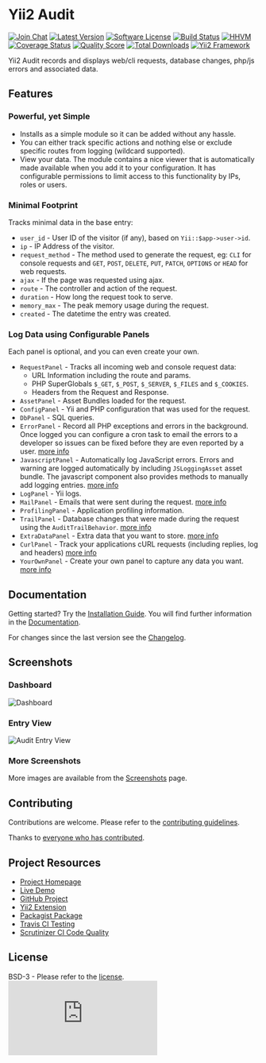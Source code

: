 # Yii2 Audit

[![Join Chat](https://img.shields.io/badge/gitter-join%20chat-blue.svg?style=flat-square)](https://gitter.im/gsposato/yii2-audit?utm_source=badge&utm_medium=badge&utm_campaign=pr-badge&utm_content=badge)
[![Latest Version](https://img.shields.io/github/tag/gsposato/yii2-audit.svg?style=flat-square&label=release)](https://github.com/gsposato/yii2-audit/tags)
[![Software License](https://img.shields.io/badge/license-BSD-brightgreen.svg?style=flat-square)](https://github.com/gsposato/yii2-audit/blob/master/LICENSE.md)
[![Build Status](https://img.shields.io/travis/gsposato/yii2-audit/master.svg?style=flat-square)](https://travis-ci.org/gsposato/yii2-audit)
[![HHVM](https://img.shields.io/hhvm/gsposato/yii2-audit.svg?style=flat-square)](http://hhvm.h4cc.de/package/gsposato/yii2-audit)
[![Coverage Status](https://img.shields.io/scrutinizer/coverage/g/gsposato/yii2-audit.svg?style=flat-square)](https://scrutinizer-ci.com/g/gsposato/yii2-audit/code-structure)
[![Quality Score](https://img.shields.io/scrutinizer/g/gsposato/yii2-audit.svg?style=flat-square)](https://scrutinizer-ci.com/g/gsposato/yii2-audit)
[![Total Downloads](https://img.shields.io/packagist/dt/gsposato/yii2-audit.svg?style=flat-square)](https://packagist.org/packages/gsposato/yii2-audit)
[![Yii2 Framework](https://img.shields.io/badge/extension-Yii2_Framework-green.svg?style=flat-square)](http://www.yiiframework.com/extension/yii2-audit)


Yii2 Audit records and displays web/cli requests, database changes, php/js errors and associated data.

## Features

### Powerful, yet Simple

* Installs as a simple module so it can be added without any hassle.
* You can either track specific actions and nothing else or exclude specific routes from logging (wildcard supported).
* View your data. The module contains a nice viewer that is automatically made available when you add it to your configuration. It has configurable permissions to limit access to this functionality by IPs, roles or users.

### Minimal Footprint

Tracks minimal data in the base entry:

* `user_id` - User ID of the visitor (if any), based on `Yii::$app->user->id`.
* `ip` - IP Address of the visitor.
* `request_method` - The method used to generate the request, eg: `CLI` for console requests and `GET`, `POST`, `DELETE`, `PUT`, `PATCH`, `OPTIONS` or `HEAD` for web requests.
* `ajax` - If the page was requested using ajax.
* `route` - The controller and action of the request.
* `duration` - How long the request took to serve.
* `memory_max` - The peak memory usage during the request.
* `created` - The datetime the entry was created.

### Log Data using Configurable Panels

Each panel is optional, and you can even create your own.

* `RequestPanel` - Tracks all incoming web and console request data:
  * URL Information including the route and params.
  * PHP SuperGlobals `$_GET`, `$_POST`, `$_SERVER`, `$_FILES` and `$_COOKIES`.
  * Headers from the Request and Response.
* `AssetPanel` - Asset Bundles loaded for the request.
* `ConfigPanel` - Yii and PHP configuration that was used for the request.
* `DbPanel` - SQL queries.
* `ErrorPanel` - Record all PHP exceptions and errors in the background.  Once logged you can configure a cron task to email the errors to a developer so issues can be fixed before they are even reported by a user. [more info](https://gsposato.github.io/yii2-audit/docs/error-panel/)
* `JavascriptPanel` - Automatically log JavaScript errors. Errors and warning are logged automatically by including `JSLoggingAsset` asset bundle.  The javascript component also provides methods to manually add logging entries. [more info](https://gsposato.github.io/yii2-audit/docs/javascript-panel/)
* `LogPanel` - Yii logs.
* `MailPanel` - Emails that were sent during the request. [more info](https://gsposato.github.io/yii2-audit/docs/mail-panel/)
* `ProfilingPanel` - Application profiling information.
* `TrailPanel` - Database changes that were made during the request using the `AuditTrailBehavior`. [more info](https://gsposato.github.io/yii2-audit/docs/trail-panel/)
* `ExtraDataPanel` - Extra data that you want to store. [more info](https://gsposato.github.io/yii2-audit/docs/extra-data-panel/)
* `CurlPanel` - Track your applications cURL requests (including replies, log and headers) [more info](https://gsposato.github.io/yii2-audit/docs/curl-panel/)
* `YourOwnPanel` - Create your own panel to capture any data you want. [more info](https://gsposato.github.io/yii2-audit/docs/custom-views-panel/)

## Documentation

Getting started? Try the [Installation Guide](https://gsposato.github.io/yii2-audit/docs/installation/).  You will find further information in the [Documentation](https://gsposato.github.io/yii2-audit/docs/).

For changes since the last version see the [Changelog](https://github.com/gsposato/yii2-audit/blob/master/CHANGELOG.md).

## Screenshots

### Dashboard
![Dashboard](https://cloud.githubusercontent.com/assets/51875/8369827/b70355ee-1bfe-11e5-9748-dd864f0500de.png)

### Entry View
![Audit Entry View](https://cloud.githubusercontent.com/assets/51875/8395061/3b004aca-1d97-11e5-8b71-6787c662ea3e.png)

### More Screenshots

More images are available from the [Screenshots](https://gsposato.github.io/yii2-audit/screenshots/) page.

## Contributing

Contributions are welcome.  Please refer to the [contributing guidelines](https://github.com/gsposato/yii2-audit/blob/master/CONTRIBUTING.md).

Thanks to [everyone who has contributed](https://github.com/gsposato/yii2-audit/blob/master/CREDITS.md).

## Project Resources

* [Project Homepage](https://gsposato.github.io/yii2-audit/)
* [Live Demo](https://yii2-audit.herokuapp.com/)
* [GitHub Project](https://github.com/gsposato/yii2-audit)
* [Yii2 Extension](http://www.yiiframework.com/extension/yii2-audit)
* [Packagist Package](https://packagist.org/packages/gsposato/yii2-audit)
* [Travis CI Testing](https://travis-ci.org/gsposato/yii2-audit)
* [Scrutinizer CI Code Quality](https://scrutinizer-ci.com/g/gsposato/yii2-audit)

## License

BSD-3 - Please refer to the [license](https://github.com/gsposato/yii2-audit/blob/master/LICENSE.md).
![Analytics](https://ga-beacon.appspot.com/UA-65104334-3/yii2-audit/README.md?pixel)